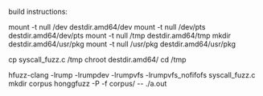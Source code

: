 build instructions:

mount -t null /dev destdir.amd64/dev
mount -t null /dev/pts destdir.amd64/dev/pts
mount -t null /tmp destdir.amd64/tmp
mkdir destdir.amd64/usr/pkg
mount -t null /usr/pkg destdir.amd64/usr/pkg

cp syscall_fuzz.c /tmp
chroot destdir.amd64/
cd /tmp 

hfuzz-clang -lrump -lrumpdev -lrumpvfs -lrumpvfs_nofifofs syscall_fuzz.c
mkdir corpus
honggfuzz -P -f corpus/ -- ./a.out 

